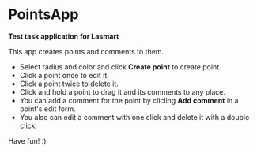 # PointsApp

**Test task application for Lasmart**

This app creates points and comments to them. 

- Select radius and color and click **Create point** to create point.
- Click a point once to edit it. 
- Click a point twice to delete it.
- Click and hold a point to drag it and its comments to any place.
- You can add a comment for the point by clicling **Add comment** in a point's edit form.
- You also can edit a comment with one click and delete it with a double click.

Have fun! :)
